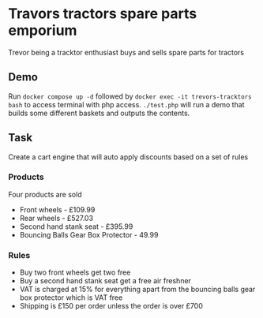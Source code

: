 # Travors tractors spare parts emporium
Trevor being a tracktor enthusiast buys and sells spare parts for tractors

## Demo
Run `docker compose up -d` followed by `docker exec -it trevors-tracktors bash` to access terminal with php access. `./test.php` will run a demo that builds some different baskets and outputs the contents.

## Task
Create a cart engine that will auto apply discounts based on a set of rules

### Products
Four products are sold
* Front wheels - £109.99
* Rear wheels - £527.03
* Second hand stank seat - £395.99
* Bouncing Balls Gear Box Protector - 49.99

### Rules
* Buy two front wheels get two free
* Buy a second hand stank seat get a free air freshner
* VAT is charged at 15% for everything apart from the bouncing balls gear box protector which is VAT free
* Shipping is £150 per order unless the order is over £700
